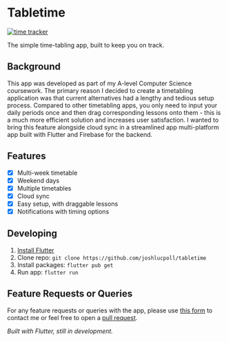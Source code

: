 # Tabletime

[![time tracker](https://wakatime.com/badge/github/Joshlucpoll/tabletime.svg)](https://wakatime.com/badge/github/Joshlucpoll/tabletime)

The simple time-tabling app, built to keep you on track.

## Background

This app was developed as part of my A-level Computer Science coursework. The primary reason I decided to create a timetabling application was that current alternatives had a lengthy and tedious setup process. Compared to other timetabling apps, you only need to input your daily periods once and then drag corresponding lessons onto them - this is a much more efficient solution and increases user satisfaction. I wanted to bring this feature alongside cloud sync in a streamlined app multi-platform app built with Flutter and Firebase for the backend.

## Features

- [x] Multi-week timetable
- [x] Weekend days
- [x] Multiple timetables
- [x] Cloud sync
- [x] Easy setup, with draggable lessons
- [x] Notifications with timing options

## Developing

1. [Install Flutter](https://flutter.dev/docs/get-started/install)
2. Clone repo: `git clone https://github.com/joshlucpoll/tabletime`
3. Install packages: `flutter pub get`
4. Run app: `flutter run`

## Feature Requests or Queries

For any feature requests or queries with the app, please use [this form](https://tabletime.app/contact) to contact me or feel free to open a [pull request](https://github.com/Joshlucpoll/tabletime/pulls).

*Built with Flutter, still in development.*
